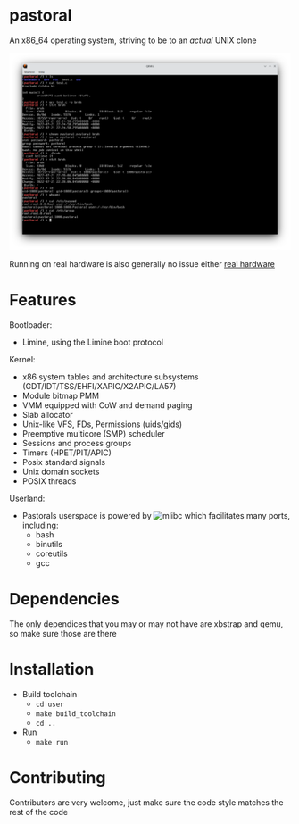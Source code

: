 # pastoral

An x86_64 operating system, striving to be to an *actual* UNIX clone

![alt tet](misc/images/screenshot.png)

Running on real hardware is also generally no issue either [real hardware](misc/on_real_hardware.md)

# Features

Bootloader:
- Limine, using the Limine boot protocol

Kernel:
- x86 system tables and architecture subsystems (GDT/IDT/TSS/EHFI/XAPIC/X2APIC/LA57)
- Module bitmap PMM
- VMM equipped with CoW and demand paging
- Slab allocator
- Unix-like VFS, FDs, Permissions (uids/gids)
- Preemptive multicore (SMP) scheduler
- Sessions and process groups
- Timers (HPET/PIT/APIC)
- Posix standard signals
- Unix domain sockets
- POSIX threads

Userland:
- Pastorals userspace is powered by ![mlibc](https://github.com/managarm/mlibc) which facilitates many ports, including:
  - bash
  - binutils
  - coreutils
  - gcc

# Dependencies

The only dependices that you may or may not have are xbstrap and qemu, so make sure those are there

# Installation

- Build toolchain
  - `cd user`
  - `make build_toolchain`
  - `cd ..`
- Run
  - `make run`

# Contributing
Contributors are very welcome, just make sure the code style matches the rest of the code
